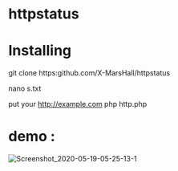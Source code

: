 # httpstatus
# Installing
git clone https:github.com/X-MarsHall/httpstatus

nano s.txt

put your http://example.com
php http.php

# demo :
![Screenshot_2020-05-19-05-25-13-1](https://user-images.githubusercontent.com/47811548/82265653-b6899900-9991-11ea-8a62-9c7cc34d7532.png)
